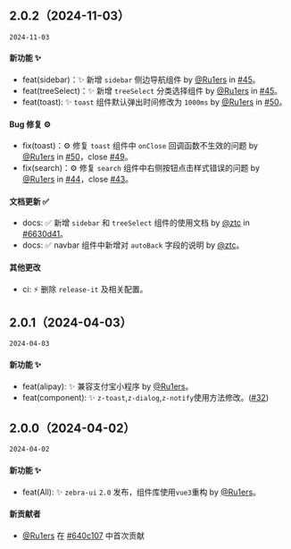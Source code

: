 ## 2.0.2（2024-11-03）

`2024-11-03`

#### 新功能 ✨

- feat(sidebar)：✨ 新增 `sidebar` 侧边导航组件 by [@Ru1ers](https://github.com/Ru1ers) in [#45](https://github.com/zebra-ui/zebra-ui/pull/45)。
- feat(treeSelect)：✨ 新增 `treeSelect` 分类选择组件 by [@Ru1ers](https://github.com/Ru1ers) in [#45](https://github.com/zebra-ui/zebra-ui/pull/45)。
- feat(toast): ✨ `toast` 组件默认弹出时间修改为 `1000ms` by [@Ru1ers](https://github.com/Ru1ers) in [#50](https://github.com/zebra-ui/zebra-ui/pull/50)。

#### Bug 修复 ⚙️

- fix(toast)：⚙️ 修复 `toast` 组件中 `onClose` 回调函数不生效的问题 by [@Ru1ers](https://github.com/Ru1ers) in [#50](https://github.com/zebra-ui/zebra-ui/pull/50)，close [#49](https://github.com/zebra-ui/zebra-ui/issues/49)。
- fix(search)：⚙️ 修复 `search` 组件中右侧按钮点击样式错误的问题 by [@Ru1ers](https://github.com/Ru1ers) in [#44](https://github.com/zebra-ui/zebra-ui/pull/44)，close [#43](https://github.com/zebra-ui/zebra-ui/issues/43)。

#### 文档更新 ✅

- docs: ✅ 新增 `sidebar` 和 `treeSelect` 组件的使用文档 by [@ztc](1608864756@qq.com) in [#6630d41](https://github.com/zebra-ui/zebra-ui/commit/6630d41257d82b1c6b67a7b2fd6dba0ff002fd8e)。
- docs: ✅ navbar 组件中新增对 `autoBack` 字段的说明 by [@ztc](1608864756@qq.com)。

#### 其他更改

- ci: ⚡ 删除 `release-it` 及相关配置。

## 2.0.1（2024-04-03）

`2024-04-03`

#### 新功能 ✨

- feat(alipay): ✨ 兼容支付宝小程序 by [@Ru1ers](https://github.com/Ru1ers)。
- feat(component): ✨ `z-toast`,`z-dialog`,`z-notify`使用方法修改。([#32](https://github.com/zebra-ui/zebra-ui/pull/32))

## 2.0.0（2024-04-02）

`2024-04-02`

#### 新功能 ✨

- feat(All): ✨ `zebra-ui` `2.0` 发布，组件库使用`vue3`重构 by [@Ru1ers](https://github.com/Ru1ers)。

#### 新贡献者

- [@Ru1ers](https://github.com/Ru1ers) 在 [#640c107](https://github.com/zebra-ui/zebra-ui/commit/640c10707a8ae2cc5f8a8fdb17cfed4e1fec3be4) 中首次贡献
